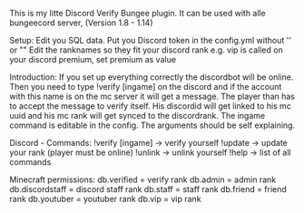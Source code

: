 This is my litte Discord Verify Bungee plugin.
It can be used with alle bungeecord server, (Version 1.8 - 1.14)

Setup:
Edit you SQL data.
Put you Discord token in the config.yml without '' or ""
Edit the ranknames so they fit your discord rank e.g. vip is called on your discord premium, set premium as value

Introduction:
If you set up everything correctly the discordbot will be online.
Then you need to type !verify [ingame] on the discord and if the account with this name is on the mc server it will get a message.
The player than has to accept the message to verify itself. His discordid will get linked to his mc uuid and his mc rank will get synced to the discordrank.
The ingame command is editable in the config. The arguments should be self explaining.

Discord - Commands: 
!verify [ingame] -> verify yourself
!update -> update your rank (player must be online)
!unlink -> unlink yourself
!help -> list of all commands

Minecraft permissions:
db.verified = verify rank
db.admin = admin rank
db.discordstaff = discord staff rank
db.staff = staff rank
db.friend = friend rank
db.youtuber = youtuber rank
db.vip = vip rank

